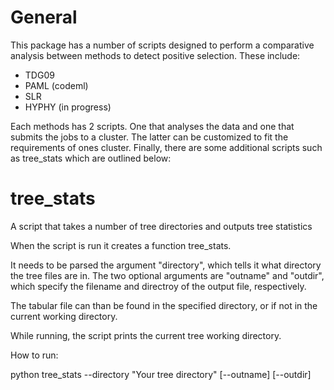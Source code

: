 # General
This package has a number of scripts designed to perform a comparative analysis between methods to detect positive selection. These include:

- TDG09
- PAML (codeml)
- SLR
- HYPHY (in progress)

Each methods has 2 scripts. One that analyses the data and one that submits the jobs to a cluster. The latter can be customized to fit the requirements of ones cluster. 
Finally, there are some additional scripts such as tree_stats which are outlined below:

# tree_stats
A script that takes a number of tree directories and outputs tree statistics

When the script is run it creates a function tree_stats. 

It needs to be parsed the argument "directory", which tells it what directory the tree files are in.
The two optional arguments are "outname" and "outdir", which specify the filename and directroy of the output file, respectively. 

The tabular file can than be found in the specified directory, or if not in the current working directory. 

While running, the script prints the current tree working directory.

How to run:

python tree_stats --directory "Your tree directory" [--outname] [--outdir]
